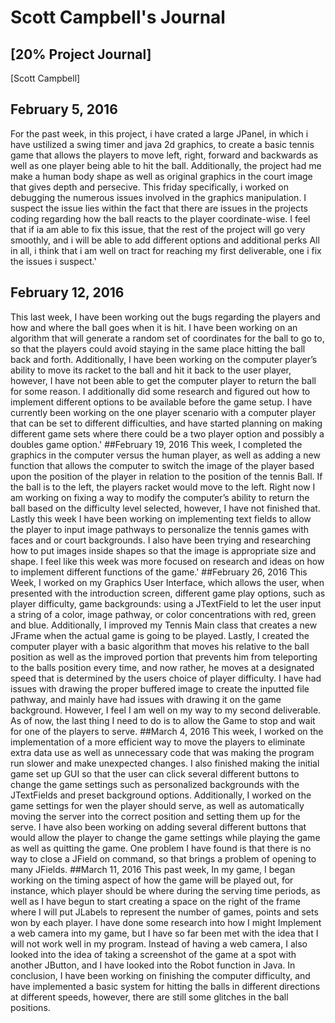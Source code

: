 # Scott Campbell's Journal
## [20% Project Journal]
[Scott Campbell]

## February 5, 2016
For the past week, in this project, i have crated a large JPanel, in which i have ustilized a swing timer and java 2d graphics, to create a basic tennis game that allows the players to move left, right, forward and backwards as well as one player being able to hit the ball. Additionally, the project had me make a human body shape as well as original graphics in the court image that gives depth and persecive. This friday specifically, i worked on debugging the numerous issues involved in the graphics manipulation. I suspect the issue lies within the fact that there are issues in the projects coding regarding how the ball reacts to the player coordinate-wise. I feel that if ia am able to fix this issue, that the rest of the project will go very smoothly, and i will be able to add different options and additional perks All in all, i think that i am well on tract for reaching my first deliverable, one i fix the issues i suspect.'
## February 12, 2016
This last week, I have been working out the bugs regarding the players and how and where the ball goes when it is hit. I have been working on an algorithm that will generate a random set of coordinates for the ball to go to, so that the players could avoid staying in the same place hitting the ball back and forth. Additionally, I have been working on the computer player’s ability to move its racket to the ball and hit it back to the user player, however, I have not been able to get the computer player to return the ball for some reason. I additionally did some research and figured out how to implement different options to be available before the game setup. I have currently been working on the one player scenario with a computer player that can be set to different difficulties, and have started planning on making different game sets where there could be a two player option and possibly a doubles game option.'
##February 19, 2016
This week, I completed the graphics in the computer versus the human player, as well as adding a new function that allows the computer to switch the image of the player based upon the position of the player in relation to the position of the tennis Ball. If the ball is to the left, the players racket would move to the left. Right now I am working on fixing a way to modify the computer’s ability to return the ball based on the difficulty level selected, however, I have not finished that. Lastly this week I have been working on implementing text fields to allow the player to input image pathways to personalize the tennis games with faces and or court backgrounds. I also have been trying and researching how to put images inside shapes so that the image is appropriate size and shape. I feel like this week was more focused on research and ideas on how to implement different functions of the game.'
##February 26, 2016
This Week, I worked on my Graphics User Interface, which allows the user, when presented with the introduction screen, different game play options, such as player difficulty, game backgrounds: using a JTextField to let the user input a string of a color, image pathway, or color concentrations with red, green and blue. Additionally, I improved my Tennis Main class that creates a new JFrame when the actual game is going to be played.  Lastly, I created the computer player with a basic algorithm that moves his relative to the ball position as well as the improved portion that prevents him from teleporting to the balls position every time, and now rather, he moves at a designated speed that is determined by the users choice of player difficulty. I have had issues with drawing the proper buffered image to create the inputted file pathway, and mainly have had issues with drawing it on the game background. However, I feel I am well on my way to my second deliverable. As of now, the last thing I need to do is to allow the Game to stop and wait for one of the players to serve.
##March 4, 2016
This week, I worked on the implementation of a more efficient way to move the players to eliminate extra data use as well as unnecessary code that was making the program run slower and make unexpected changes. I also finished making the initial game set up GUI so that the user can click several different buttons to change the game settings such as personalized backgrounds with the JTextFields and preset background options. Additionally, I worked on the game settings for wen the player should serve, as well as automatically moving the server into the correct position and setting them up for the serve. I have also been working on adding several different buttons that would allow the player to change the game settings while playing the game as well as quitting the game. One problem I have found is that there is no way to close a JField on command, so that brings a problem of opening to many JFields.
##March 11, 2016
This past week, In my game, I began working on the timing aspect of how the game will be played out, for instance, which player should be where during the serving time periods, as well as I have begun to start creating a space on the right of the frame where I will put JLabels to represent the number of games, points and sets won by each player. I have done some research into how I might Implement a web camera into my game, but I have so far been met with the idea that I will not work well in my program. Instead of having a web camera, I also looked into the idea of taking a screenshot of the game at a spot with another JButton, and I have looked into the Robot function in Java. In conclusion, I have been working on finishing the computer difficulty, and have implemented a basic system for hitting the balls in different directions at different speeds, however, there are still some glitches in the ball positions.
